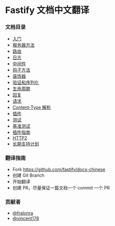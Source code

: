 # Fastify 文档中文翻译

### 文档目录
* [入门](https://github.com/fastify/docs-chinese/blob/master/docs/Getting-Started.md)
* [服务器方法](https://github.com/fastify/docs-chinese/blob/master/docs/Server-Methods.md)
* [路由](https://github.com/fastify/docs-chinese/blob/master/docs/Routes.md)
* [日志](https://github.com/fastify/docs-chinese/blob/master/docs/Logging.md)
* [中间件](https://github.com/fastify/docs-chinese/blob/master/docs/Middlewares.md)
* [钩子方法](https://github.com/fastify/docs-chinese/blob/master/docs/Hooks.md)
* [装饰器](https://github.com/fastify/docs-chinese/blob/master/docs/Decorators.md)
* [验证和序列化](https://github.com/fastify/docs-chinese/blob/master/docs/Validation-and-Serialization.md)
* [生命周期](https://github.com/fastify/docs-chinese/blob/master/docs/Lifecycle.md)
* [回复](https://github.com/fastify/docs-chinese/blob/master/docs/Reply.md)
* [请求](https://github.com/fastify/docs-chinese/blob/master/docs/Request.md)
* [Content-Type 解析](https://github.com/fastify/docs-chinese/blob/master/docs/ContentTypeParser.md)
* [插件](https://github.com/fastify/docs-chinese/blob/master/docs/Plugins.md)
* [测试](https://github.com/fastify/docs-chinese/blob/master/docs/Testing.md)
* [基准测试](https://github.com/fastify/docs-chinese/blob/master/docs/Benchmarking.md)
* [插件指南](https://github.com/fastify/fastify/blob/master/docs/Plugins-Guide.md)
* [HTTP2](https://github.com/fastify/docs-chinese/blob/master/docs/HTTP2.md)
* [长期支持计划](https://github.com/fastify/docs-chinese/blob/master/docs/LTS.md)

### 翻译指南
* Fork https://github.com/fastify/docs-chinese
* 创建 Git Branch
* 开始翻译
* 创建 PR，尽量保证一篇文档一个 commit 一个 PR

### 贡献者
* [@fralonra](https://github.com/fralonra)
* [@vincent178](https://github.com/vincent178)
